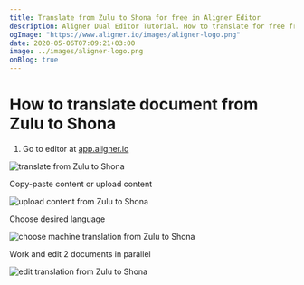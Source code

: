 ```yaml
---
title: Translate from Zulu to Shona for free in Aligner Editor
description: Aligner Dual Editor Tutorial. How to translate for free from Zulu to Shona. Aligner is multilingual document management platform. 
ogImage: "https://www.aligner.io/images/aligner-logo.png"
date: 2020-05-06T07:09:21+03:00
image: ../images/aligner-logo.png
onBlog: true
---
```


# How to translate document from Zulu to Shona

1. Go to editor at [app.aligner.io](https://app.aligner.io "Aligner App web page")

![translate from Zulu to Shona](../aligner-blank-editor.png "translate from Zulu to Shona")

Copy-paste content or upload content

![upload content from Zulu to Shona](../aligner-uploaded-document.png "upload content from Zulu to Shona")

Choose desired language

![choose machine translation from Zulu to Shona](../aligner-language-dropdown.png "choose machine translation from Zulu to Shona")

Work and edit 2 documents in parallel

![edit translation from Zulu to Shona](../aligner-double-sitded-editor.png "edit translation from Zulu to Shona")

